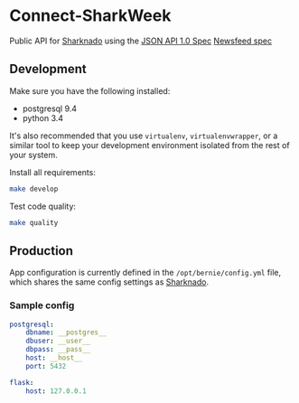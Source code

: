 # Connect-SharkWeek
Public API for [Sharknado](https://github.com/Bernie-2016/Connect-Sharknado) using the [JSON API 1.0 Spec](http://jsonapi.org/)
[Newsfeed spec](https://github.com/Bernie-2016/Connect-Sharknado/issues/1)

## Development
Make sure you have the following installed:
* postgresql 9.4
* python 3.4

It's also recommended that you use `virtualenv`, `virtualenvwrapper`,
or a similar tool to keep your development environment isolated from
the rest of your system.

Install all requirements:
```bash
make develop
```

Test code quality:
```bash
make quality
```

## Production
App configuration is currently defined in the `/opt/bernie/config.yml`
file, which shares the same config settings as
[Sharknado](https://github.com/Bernie-2016/Connect-Sharknado).

### Sample config
```yaml
postgresql:
    dbname: __postgres__
    dbuser: __user__
    dbpass: __pass__
    host: __host__
    port: 5432

flask:
    host: 127.0.0.1
```
